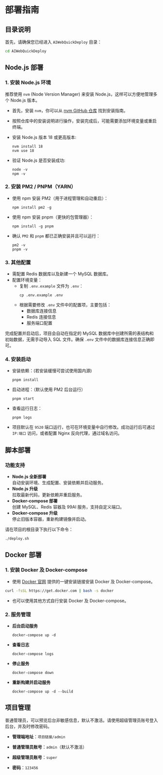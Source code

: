 # 部署指南

## 目录说明

首先，请确保您已经进入 `AIWebQuickDeploy` 目录：

```bash
cd AIWebQuickDeploy
```

## Node.js 部署

### 1. 安装 Node.js 环境

推荐使用 `nvm` (Node Version Manager) 来安装 Node.js，这样可以方便地管理多个 Node.js 版本。

- 首先，安装 `nvm`，你可以从 [nvm GitHub 仓库](https://github.com/nvm-sh/nvm) 找到安装指南。

- 按照仓库中的安装说明进行操作，安装完成后，可能需要添加环境变量或重启终端。

- 安装 Node.js 版本 18 或更高版本:

  ```shell
  nvm install 18
  nvm use 18
  ```

- 验证 Node.js 是否安装成功:

  ```shell
  node -v
  npm -v
  ```

### 2. 安装 PM2 / PNPM（YARN）

- 使用 npm 安装 PM2（用于进程管理和自动重启）：

  ```shell
  npm install pm2 -g
  ```

- 使用 npm 安装 pnpm（更快的包管理器）：

  ```shell
  npm install -g pnpm
  ```

- 确认 `PM2` 和 `pnpm` 都已正确安装并且可以运行：

  ```shell
  pm2 -v
  pnpm -v
  ```

### 3. 其他配置

- 需配置 Redis 数据库以及新建一个 MySQL 数据库。
- 配置环境变量：
  - 复制 `.env.example` 文件为 `.env`：
    ```shell
    cp .env.example .env
    ```
  - 根据需要修改 `.env` 文件中的配置项，主要包括：
    - 数据库连接信息
    - Redis 连接信息
    - 服务端口配置

完成配置并启动后，项目会自动在指定的 MySQL 数据库中创建所需的表结构和初始数据，无需手动导入 SQL 文件。确保 `.env` 文件中的数据库连接信息正确即可。

### 4. 安装启动

- 安装依赖：(若安装缓慢可尝试使用国内源)

  ```shell
  pnpm install
  ```

- 启动进程：（默认使用 PM2 后台运行）

  ```shell
  pnpm start
  ```

- 查看运行日志：

  ```shell
  pnpm logs
  ```

- 项目默认在 `9520` 端口运行，也可在环境变量中自行修改。成功运行后可通过 `IP:端口` 访问，或者配置 Nginx 反向代理，通过域名访问。

## 脚本部署

### 功能支持

- **Node.js 全新部署**  
  自动安装环境、生成配置、安装依赖并启动服务。
- **Node.js 升级**  
  拉取最新代码，更新依赖并重启服务。
- **Docker-compose 部署**  
  创建 MySQL、Redis 容器及 99AI 服务，支持自定义端口。
- **Docker-compose 升级**  
  停止旧版本容器，重新构建镜像并启动。

请在项目的根目录下执行以下命令：

```bash
./deploy.sh
```

## Docker 部署

### 1. 安装 Docker 及 Docker-compose

- 使用 [Docker 官网](https://www.docker.com/) 提供的一键安装链接安装 Docker 及 Docker-compose。

```bash
curl -fsSL https://get.docker.com | bash -s docker
```

- 也可以使用其他方式自行安装 Docker 及 Docker-compose。

### 2. 服务管理

- **后台启动服务**

  ```shell
  docker-compose up -d
  ```

- **查看日志**

  ```shell
  docker-compose logs
  ```

- **停止服务**

  ```shell
  docker-compose down
  ```

- **重新构建并启动服务**

  ```shell
  docker-compose up -d --build
  ```

## 项目管理

普通管理员，可以预览后台非敏感信息，默认不激活。请使用超级管理员账号登入后台，并及时修改密码。

- **管理端地址**：`项目链接/admin`

- **普通管理员账号**：`admin`（默认不激活）

- **超级管理员账号**：`super`

- **密码**：`123456`

